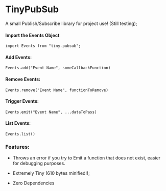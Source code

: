 # TinyPubSub
A small Publish/Subscribe library for project use! (Still testing);


#### Import the Events Object

`import Events from "tiny-pubsub";`

#### Add Events:

`Events.add("Event Name", someCallbackFunction)`

#### Remove Events:

`Events.remove("Event Name", functionToRemove)`

#### Trigger Events:

`Events.emit("Event Name", ...dataToPass)`

#### List Events:

`Events.list()`

### Features:
* Throws an error if you try to Emit a function that does not exist, easier for debugging purposes. 

* Extremely Tiny (610 bytes minified!);

* Zero Dependencies
